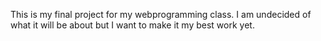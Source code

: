 This is my final project for my webprogramming class.
I am undecided of what it will be about but I want to make it my best work yet.
